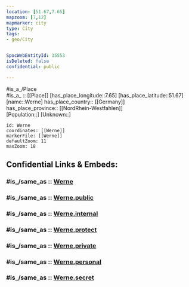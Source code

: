 ```yaml
---
location: [51.67,7.65] 
mapzoom: [7,12] 
mapmarker: city 
type: City
tags:
- geo/City


SpocWebEntityId: 35553
isDeleted: false
confidential: public

---
```

#is_a_/Place  
#is_a_ :: [[Place]] 
[has_place_longitude::7.65] 
[has_place_latitude::51.67] 
[name::Werne] 
has_place_country:: [[Germany]]  
has_place_province:: [[NordRhein-Westfahlen]]  
[Population::] 
[Unknown::] 


```leaflet
id: Werne
coordinates: [[Werne]] 
markerFile: [[Werne]] 
defaultZoom: 11 
maxZoom: 18
```


## Confidential Links & Embeds: 

### #is_/same_as :: [Werne](/_Standards/Earth/Continent/Europe/Europe~Central/Germany/Germany~West/Nordrhein-Westfalen/counties~NW/Unna/cities~Unna/Werne.md) 

### #is_/same_as :: [Werne.public](/_public/Earth/Continent/Europe/Europe~Central/Germany/Germany~West/Nordrhein-Westfalen/counties~NW/Unna/cities~Unna/Werne.public.md) 

### #is_/same_as :: [Werne.internal](/_internal/Earth/Continent/Europe/Europe~Central/Germany/Germany~West/Nordrhein-Westfalen/counties~NW/Unna/cities~Unna/Werne.internal.md) 

### #is_/same_as :: [Werne.protect](/_protect/Earth/Continent/Europe/Europe~Central/Germany/Germany~West/Nordrhein-Westfalen/counties~NW/Unna/cities~Unna/Werne.protect.md) 

### #is_/same_as :: [Werne.private](/_private/Earth/Continent/Europe/Europe~Central/Germany/Germany~West/Nordrhein-Westfalen/counties~NW/Unna/cities~Unna/Werne.private.md) 

### #is_/same_as :: [Werne.personal](/_personal/Earth/Continent/Europe/Europe~Central/Germany/Germany~West/Nordrhein-Westfalen/counties~NW/Unna/cities~Unna/Werne.personal.md) 

### #is_/same_as :: [Werne.secret](/_secret/Earth/Continent/Europe/Europe~Central/Germany/Germany~West/Nordrhein-Westfalen/counties~NW/Unna/cities~Unna/Werne.secret.md)

